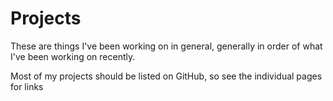 # Projects

These are things I've been working on in general, generally in order of what I've been working on recently.

Most of my projects should be listed on GitHub, so see the individual pages for links
